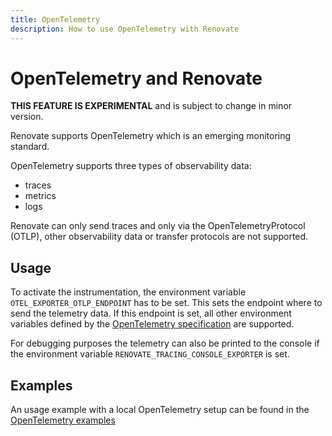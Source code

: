 ```yaml
---
title: OpenTelemetry
description: How to use OpenTelemetry with Renovate
---
```


# OpenTelemetry and Renovate

**THIS FEATURE IS EXPERIMENTAL** and is subject to change in minor version.

Renovate supports OpenTelemetry which is an emerging monitoring standard.

OpenTelemetry supports three types of observability data:

- traces
- metrics
- logs

Renovate can only send traces and only via the OpenTelemetryProtocol (OTLP), other observability data or transfer protocols are not supported.

## Usage

To activate the instrumentation, the environment variable `OTEL_EXPORTER_OTLP_ENDPOINT` has to be set.
This sets the endpoint where to send the telemetry data. If this endpoint is set, all other environment variables defined by the [OpenTelemetry specification](https://github.com/open-telemetry/opentelemetry-specification/blob/main/specification/sdk-environment-variables.md) are supported.

For debugging purposes the telemetry can also be printed to the console if the environment variable `RENOVATE_TRACING_CONSOLE_EXPORTER` is set.

## Examples

An usage example with a local OpenTelemetry setup can be found in the [OpenTelemetry examples](examples/opentelemetry.md)
